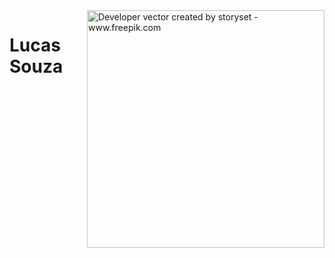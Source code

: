 <img align="right" alt="Developer vector created by storyset - www.freepik.com" height="380" src="https://media.discordapp.net/attachments/1286774838941188237/1301244870144557086/Design_sem_nome.png?ex=6723c639&is=672274b9&hm=7f52e7eccc030c41edb6947ad3053b5610d5777e301bcfdab43307f2a4dea8fe&=&format=webp&quality=lossless&width=1365&height=1365">

<h1>
    <span>Lucas Souza </span>
</h1>
